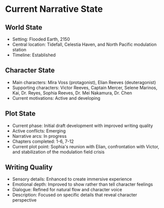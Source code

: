 # Current Narrative State
## World State
- Setting: Flooded Earth, 2150
- Central location: Tidefall, Celestia Haven, and North Pacific modulation station
- Timeline: Established
## Character State
- Main characters: Mira Voss (protagonist), Elian Reeves (deuteragonist)
- Supporting characters: Victor Reeves, Captain Mercer, Selene Marinos, Kai, Dr. Reyes, Sophia Reeves, Dr. Mei Nakamura, Dr. Chen
- Current motivations: Active and developing
## Plot State
- Current phase: Initial draft development with improved writing quality
- Active conflicts: Emerging
- Narrative arcs: In progress
- Chapters completed: 1-6, 7-12
- Current plot point: Sophia's reunion with Elian, confrontation with Victor, and stabilization of the modulation field crisis
## Writing Quality
- Sensory details: Enhanced to create immersive experience
- Emotional depth: Improved to show rather than tell character feelings
- Dialogue: Refined for natural flow and character voice
- Description: Focused on specific details that reveal character perspective
